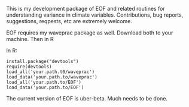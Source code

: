 This is my development package of EOF and related routines for understanding variance in climate variables. Contributions, bug reports, suggestions, reqpests, etc are extremely welcome.

EOF requires my waveprac package as well. Download both to your machine. Then in R

In R:  

	install.package("devtools")
 	require(devtools)
	load_all('your.path.t0/waveprac')
	load_data('your.path.to/waveprac')
	load_all('your.path.to/EOF')
	load_data('your.path.to/EOF')  


The current version of EOF is uber-beta. Much needs to be done.   



